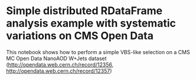 # Simple distributed RDataFrame analysis example with systematic variations on CMS Open Data

This notebook shows how to perform a simple VBS-like selection on a CMS MC Open Data NanoAOD W+Jets dataset (http://opendata.web.cern.ch/record/12356, http://opendata.web.cern.ch/record/12357)
